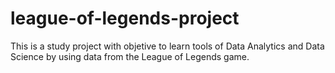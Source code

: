 # league-of-legends-project
This is a study project with objetive to learn tools of Data Analytics and Data Science by using data from the League of Legends game. 
